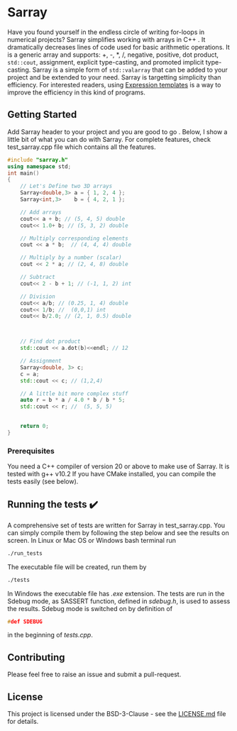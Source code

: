 # Sarray

Have you found yourself in the endless circle of writing for-loops in numerical projects? 
Sarray simplifies working with arrays in C++ . It dramatically decreases lines of code used for 
basic arithmetic operations. It is a generic array and 
supports: +, -, \*, /, negative, positive, dot product, `std::cout`, assignment, explicit 
type-casting, and promoted implicit type-casting. Sarray is a simple form of `std::valarray` that
can be added to your project and be extended to your need. Sarray is targetting  simplicity than 
efficiency. For interested readers, using [Expression templates](https://en.wikipedia.org/wiki/Expression_templates) is a 
way to improve the efficiency in this kind of programs.

## Getting Started

Add Sarray header to your project and you are good to go . Below, I show a little bit of what you can do 
with Sarray. For complete features, check test_sarray.cpp file which contains all the features.

```c++
#include "sarray.h"
using namespace std;
int main()
{
	// Let's Define two 3D arrays
	Sarray<double,3> a = { 1, 2, 4 };
	Sarray<int,3>    b = { 4, 2, 1 };

	// Add arrays
	cout<< a + b; // (5, 4, 5) double
	cout<< 1.0+ b; // (5, 3, 2) double

	// Multiply corresponding elements
	cout << a * b;  // (4, 4, 4) double 

	// Multiply by a number (scalar)
	cout << 2 * a; // (2, 4, 8) double

	// Subtract 
    cout<< 2 - b + 1; // (-1, 1, 2) int

	// Division 
	cout<< a/b; // (0.25, 1, 4) double
    cout<< 1/b; //  (0,0,1) int
	cout<< b/2.0; // (2, 1, 0.5) double



	// Find dot product
	std::cout << a.dot(b)<<endl; // 12

	// Assignment
	Sarray<double, 3> c;
	c = a;
	std::cout << c; // (1,2,4)

	// A little bit more complex stuff
    auto r = b * a / 4.0 * b / b * 5;
	std::cout << r; //  (5, 5, 5)

	
	return 0;
}
```

### Prerequisites

You need a C++ compiler of version 20 or above to make use of Sarray. It is tested with g++ v10.2 If you have CMake installed, you can compile the tests easily (see below).


## Running the tests ✔️

A comprehensive set of tests are written for Sarray in test_sarray.cpp. You can simply compile them by
following the step below and see the results on screen.
In Linux or Mac OS or Windows bash terminal run 

```bash
./run_tests
```
The executable file will be created, run them by
```bash
./tests
```
In Windows the executable file has *.exe* extension.
The tests are run in the Sdebug mode, as SASSERT function, defined in *sdebug.h*, is used to assess the results.
Sdebug mode is switched on by definition of 
```c++
#def SDEBUG
```
in the beginning of *tests.cpp*.

## Contributing 

Please feel free to raise an issue and submit a pull-request.


## License

This project is licensed under the BSD-3-Clause - see the [LICENSE.md](LICENSE.md) file for details.

